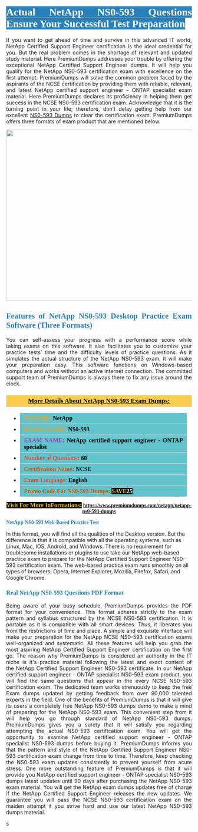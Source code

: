 <h1 style="text-align: justify;"><span style="color:#ffffff;"><span style="font-family:Georgia,serif;"><strong><span style="background-color:#2980b9;">Actual NetApp NS0-593 Questions Ensure Your Successful Test Preparation</span></strong></span></span></h1>

<p style="text-align: justify;">If you want to get ahead of time and survive in this advanced IT world, NetApp Certified Support Engineer certification is the ideal credential for you. But the real problem comes in the shortage of relevant and updated study material. Here PremiumDumps addresses your trouble by offering the exceptional NetApp Certified Support Engineer dumps. It will help you qualify for the NetApp NS0-593 certification exam with excellence on the first attempt. PremiumDumps will solve the common problem faced by the aspirants of the NCSE certification by providing them with reliable, relevant, and latest NetApp certified support engineer - ONTAP specialist exam material. Here PremiumDumps declares its proficiency in helping them get success in the NCSE NS0-593 certification exam. Acknowledge that it is the turning point in your life; therefore, don’t delay getting help from our excellent <a href="https://www.premiumdumps.com/netapp/netapp-ns0-593-dumps">NS0-593 Dumps</a> to clear the certification exam. PremiumDumps offers three formats of exam product that are mentioned below.</p>

<p style="text-align: center;"><a href="https://www.premiumdumps.com/netapp/netapp-ns0-593-dumps"><img alt="" src="https://i.imgur.com/KJGzbJ2.jpeg" style="width: 700px; height: 465px;" /></a></p>

<h2 style="text-align: justify;"><span style="color:#2980b9;"><span style="font-family:Georgia,serif;"><strong>Features of NetApp NS0-593 Desktop Practice Exam Software (Three Formats)</strong></span></span></h2>

<p style="text-align: justify;">You can self-assess your progress with a performance score while taking exams on this software. It also facilitates you to customize your practice tests’ time and the difficulty levels of practice questions. As it simulates the actual structure of the NetApp NS0-593 exam, it will make your preparation easy. This software functions on Windows-based computers and works without an active internet connection. The committed support team of PremiumDumps is always there to fix any issue around the clock.</p>

<h3 style="background: #f7ce50; border: 1px solid rgb(204, 204, 204); padding: 5px 10px; text-align: center;"><span style="font-family:Georgia,serif;"><u><u><span style="color:#000000;"><span style="font-size:11pt"><span style="line-height:normal"><b><span style="font-size:13.0pt"><span cambria="">More Details About NetApp NS0-593 Exam Dumps:</span></span></b></span></span></span></u></u></span></h3>

<ul>
	<li style="margin:0cm 10pt">
	<div style="background:#61c4cd; border: 1px solid rgb(204, 204, 204); padding: 5px 10px; text-align: justify;"><span style="font-family:Georgia,serif;"><span style="font-size:11pt"><span style="line-height:normal"><b><span style="font-size:12.0pt"><span new="" roman="" times=""><span style="color:#f39c12;">VENDOR:</span> <span style="color:#000000;">NetApp</span></span></span></b></span></span></span></div>
	</li>
	<li style="margin:0cm 10pt">
	<div style="background: #61c4cd; border: 1px solid rgb(204, 204, 204); padding: 5px 10px; text-align: justify;"><span style="font-family:Georgia,serif;"><span style="font-size:11pt"><span style="line-height:normal"><b><span style="font-size:12.0pt"><span new="" roman="" times=""><span style="color:#f39c12;">EXAM CCODE:</span> <span style="color:#000000;">NS0-593</span></span></span></b></span></span></span></div>
	</li>
	<li style="margin:0cm 10pt">
	<div style="background: #61c4cd; border: 1px solid rgb(204, 204, 204); padding: 5px 10px; text-align: justify;"><span style="font-family:Georgia,serif;"><span style="font-size:11pt"><span style="line-height:normal"><b><span style="font-size:12.0pt"><span new="" roman="" times=""><span style="color:#8e44ad;">EXAM NAME:</span> <span style="color:#000000;">NetApp certified support engineer - ONTAP specialist</span></span></span></b></span></span></span></div>
	</li>
	<li style="margin:0cm 10pt">
	<div style="background: #61c4cd; border: 1px solid rgb(204, 204, 204); padding: 5px 10px;"><span style="font-family:Georgia,serif;"><span style="font-size:11pt"><span style="line-height:normal"><b><span style="font-size:12.0pt"><span new="" roman="" times=""><span style="color:#e74c3c;">Number of Questions:</span><span style="color:#000000;"><span style="color:#f1c40f;"> </span>60</span></span></span></b></span></span></span></div>
	</li>
	<li style="margin:0cm 10pt">
	<div style="background: #61c4cd; border: 1px solid rgb(204, 204, 204); padding: 5px 10px; text-align: justify;"><span style="font-family:Georgia,serif;"><span style="font-size:11pt"><span style="line-height:normal"><b><span style="font-size:12.0pt"><span new="" roman="" times=""><span style="color:#d35400;">Certification Name:</span> NCSE</span></span></b></span></span></span></div>
	</li>
	<li style="margin:0cm 10pt">
	<div style="background: #61c4cd; border: 1px solid rgb(204, 204, 204); padding: 5px 10px; text-align: justify;"><span style="font-family:Georgia,serif;"><span style="font-size:11pt"><span style="line-height:normal"><b><span style="font-size:12.0pt"><span new="" roman="" times=""><span style="color:#e74c3c;">Exam Language:</span> <span style="color:#000000;">English</span></span></span></b></span></span></span></div>
	</li>
	<li style="margin:0cm 10pt">
	<div style="background: #61c4cd; border: 1px solid rgb(204, 204, 204); padding: 5px 10px;"><span style="font-family:Georgia,serif;"><span style="font-size:11pt"><span style="line-height:normal"><b><span style="font-size:12.0pt"><span new="" roman="" times=""><span style="color:#d35400;">Promo Code For NS0-593 Dumps:</span><span style="color:#f1c40f;"> <span style="background-color:#000000;">SAVE</span></span><span style="color:#ffffff;"><span style="background-color:#000000;">25</span></span></span></span></b></span></span></span></div>
	</li>
</ul>

<p style="text-align: center;"><span style="font-family:Georgia,serif;"><strong><span style="font-size:16px;"><span style="color:#f1c40f;"><span style="background-color:#000000;">Visit For More InFormations:</span></span></span> <a href="https://www.premiumdumps.com/netapp/netapp-ns0-593-dumps">https://www.premiumdumps.com/netapp/netapp-ns0-593-dumps</a></strong></span></p>

<p><span style="color:#2980b9;"><span style="font-family:Georgia,serif;"><strong><strong><strong>NetApp NS0-593 Web-Based Practice Test</strong></strong></strong></span></span></p>

<p>In this format, you will find all the qualities of the Desktop version. But the difference is that it is compatible with all the operating systems, such as Linux, Mac, IOS, Android, and Windows. There is no requirement for troublesome installations or plugins to use take our NetApp web-based practice exam to prepare for the NetApp Certified Support Engineer NS0-593 certification exam. The web-based practice exam runs smoothly on all types of browsers: Opera, Internet Explorer, Mozilla, Firefox, Safari, and Google Chrome.</p>

<h3 style="text-align: justify;"><span style="color:#2980b9;"><span style="font-family:Georgia,serif;"><strong><strong><strong>Real NetApp NS0-593 Questions PDF Format</strong></strong></strong></span></span></h3>

<p style="text-align: justify;">Being aware of your busy schedule, PremiumDumps provides the PDF format for your convenience. This format adheres strictly to the exam pattern and syllabus structured by the NCSE NS0-593 certification. It is portable as it is compatible with all smart devices. Thus, it liberates you from the restrictions of time and place. A simple and exquisite interface will make your preparation for the NetApp NCSE NS0-593 certification exams well-organized and systematic. All these features will help you grab the most aspiring NetApp Certified Support Engineer certification on the first go. The reason why PremiumDumps is considered an authority in the IT niche is it's practice material following the latest and exact content of the NetApp Certified Support Engineer NS0-593 certificate. In our NetApp certified support engineer - ONTAP specialist NS0-593 exam product, you will find the same questions that appear in the every NCSE NS0-593 certification exam. The dedicated team works strenuously to keep the free Exam dumps updated by getting feedback from over 90,000 talented experts in the field. One of the benefits of PremiumDumps is that it will give its users a completely free NetApp NS0-593 dumps demo to make a mind of preparing for the NetApp NS0-593 exam. This convenient step from it will help you go through standard of NetApp NS0-593 dumps. PremiumDumps gives you a surety that it will satisfy you regarding attempting the actual NS0-593 certification exam. You will get the opportunity to examine NetApp certified support engineer - ONTAP specialist NS0-593 dumps before buying it. PremiumDumps informs you that the pattern and style of the NetApp Certified Support Engineer NS0-593 certification exam change from time to time. Therefore, keep checking the NS0-593 exam updates consistently to prevent yourself from acute stress. One more outstanding feature of PremiumDumps is that it will provide you NetApp certified support engineer - ONTAP specialist NS0-593 dumps latest updates until 90 days after purchasing the NetApp NS0-593 exam material. You will get the NetApp exam dumps updates free of charge if the NetApp Certified Support Engineer releases the new updates. We guarantee you will pass the NCSE NS0-593 certification exam on the maiden attempt if you strive hard and use our latest NetApp NS0-593 dumps material.</p>

<p>s</p>
